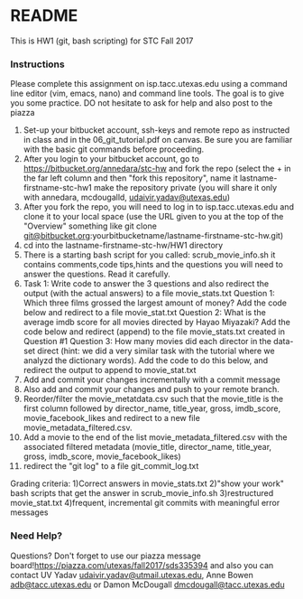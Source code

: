 # README #

This is HW1 (git, bash scripting) for STC Fall 2017 
### Instructions ###

Please complete this assignment on isp.tacc.utexas.edu using a command line editor (vim, emacs, nano) and command line tools.  The goal is to give you some practice. DO not hesitate to ask for help and also post to the piazza 

1. Set-up your bitbucket account, ssh-keys and remote repo as instructed in class and in the 06_git_tutorial.pdf on canvas.  Be sure you are familiar with the basic git commands before proceeding.  
2. After you login to your bitbucket account, go to https://bitbucket.org/annedara/stc-hw and fork the repo (select the + in the far left column and then "fork this repository", name it lastname-firstname-stc-hw1 make the repository private (you will share it only with annedara, mcdougalld, udaivir.yadav@utexas.edu)
3. After you fork the repo, you will need to log in to isp.tacc.utexas.edu and clone it to your local space (use the URL given to you at the top of the "Overview" something like git clone git@bitbucket.org:yourbitbucketname/lastname-firstname-stc-hw.git)
4. cd into the lastname-firstname-stc-hw/HW1 directory
5. There is a starting bash script for you called: scrub_movie_info.sh it contains comments,code tips,hints and the questions you will need to answer the questions. Read it carefully.
6. Task 1:  Write code to answer the 3 questions and also redirect the output (with the actual answers) to a file movie_stats.txt
	Question 1: Which three films grossed the largest amount of money? Add the code below and redirect to a file movie_stat.txt
	Question 2: What is the average imdb score for all movies directed by Hayao Miyazaki? Add the code below and redirect (append) to the file movie_stats.txt created in Question #1
	Question 3: How many movies did each director in the data-set direct (hint: we did a very similar task with the tutorial where we analyzd the dictionary words). Add the code to do this below, and redirect the output to append to movie_stat.txt
7. Add and commit your changes incrementally with a commit message
8. Also add and commit your changes and push to your remote branch.
9. Reorder/filter the movie_metatdata.csv such that the movie_title is the first column followed by director_name, title_year, gross, imdb_score, movie_facebook_likes and redirect to a new file movie_metadata_filtered.csv. 
10. Add a movie to the end of the list movie_metadata_filtered.csv with the associated filtered metadata (movie_title, director_name, title_year, gross, imdb_score, movie_facebook_likes) 
11.  redirect the "git log" to a file git_commit_log.txt

Grading criteria: 1)Correct answers in movie_stats.txt  2)"show your work" bash scripts that get the answer in scrub_movie_info.sh 3)restructured movie_stat.txt 4)frequent, incremental git commits with meaningful error messages

### Need Help? ###

Questions? Don't forget to use our piazza message board!https://piazza.com/utexas/fall2017/sds335394
and also you can contact UV Yadav udaivir.yadav@utmail.utexas.edu, Anne Bowen adb@tacc.utexas.edu or Damon McDougall dmcdougall@tacc.utexas.edu
